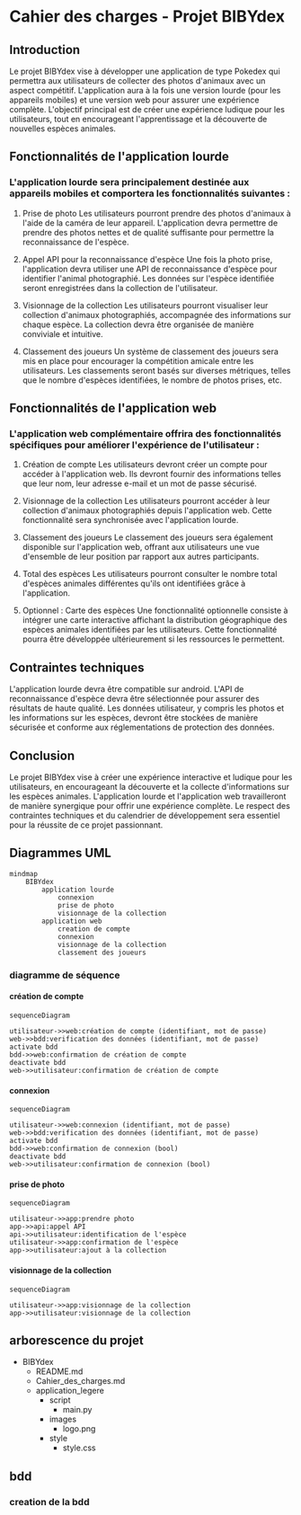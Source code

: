 # Cahier des charges - Projet BIBYdex
## Introduction
Le projet BIBYdex vise à développer une application de type Pokedex qui permettra aux utilisateurs de collecter des photos d'animaux avec un aspect compétitif. L'application aura à la fois une version lourde (pour les appareils mobiles) et une version web pour assurer une expérience complète. L'objectif principal est de créer une expérience ludique pour les utilisateurs, tout en encourageant l'apprentissage et la découverte de nouvelles espèces animales.

## Fonctionnalités de l'application lourde
### L'application lourde sera principalement destinée aux appareils mobiles et comportera les fonctionnalités suivantes :

1. Prise de photo
Les utilisateurs pourront prendre des photos d'animaux à l'aide de la caméra de leur appareil. L'application devra permettre de prendre des photos nettes et de qualité suffisante pour permettre la reconnaissance de l'espèce.

2. Appel API pour la reconnaissance d'espèce
Une fois la photo prise, l'application devra utiliser une API de reconnaissance d'espèce pour identifier l'animal photographié. Les données sur l'espèce identifiée seront enregistrées dans la collection de l'utilisateur.

3. Visionnage de la collection
Les utilisateurs pourront visualiser leur collection d'animaux photographiés, accompagnée des informations sur chaque espèce. La collection devra être organisée de manière conviviale et intuitive.

4. Classement des joueurs
Un système de classement des joueurs sera mis en place pour encourager la compétition amicale entre les utilisateurs. Les classements seront basés sur diverses métriques, telles que le nombre d'espèces identifiées, le nombre de photos prises, etc.

## Fonctionnalités de l'application web
### L'application web complémentaire offrira des fonctionnalités spécifiques pour améliorer l'expérience de l'utilisateur :

1. Création de compte
Les utilisateurs devront créer un compte pour accéder à l'application web. Ils devront fournir des informations telles que leur nom, leur adresse e-mail et un mot de passe sécurisé.

2. Visionnage de la collection
Les utilisateurs pourront accéder à leur collection d'animaux photographiés depuis l'application web. Cette fonctionnalité sera synchronisée avec l'application lourde.

3. Classement des joueurs
Le classement des joueurs sera également disponible sur l'application web, offrant aux utilisateurs une vue d'ensemble de leur position par rapport aux autres participants.

4. Total des espèces
Les utilisateurs pourront consulter le nombre total d'espèces animales différentes qu'ils ont identifiées grâce à l'application.

5. Optionnel : Carte des espèces
Une fonctionnalité optionnelle consiste à intégrer une carte interactive affichant la distribution géographique des espèces animales identifiées par les utilisateurs. Cette fonctionnalité pourra être développée ultérieurement si les ressources le permettent.

## Contraintes techniques
L'application lourde devra être compatible sur android.
L'API de reconnaissance d'espèce devra être sélectionnée pour assurer des résultats de haute qualité.
Les données utilisateur, y compris les photos et les informations sur les espèces, devront être stockées de manière sécurisée et conforme aux réglementations de protection des données.


## Conclusion
Le projet BIBYdex vise à créer une expérience interactive et ludique pour les utilisateurs, en encourageant la découverte et la collecte d'informations sur les espèces animales. L'application lourde et l'application web travailleront de manière synergique pour offrir une expérience complète. Le respect des contraintes techniques et du calendrier de développement sera essentiel pour la réussite de ce projet passionnant.



## Diagrammes UML

````mermaid
mindmap
    BIBYdex
        application lourde
            connexion
            prise de photo
            visionnage de la collection
        application web
            creation de compte
            connexion
            visionnage de la collection
            classement des joueurs

````




### diagramme de séquence

#### création de compte
```mermaid
sequenceDiagram

utilisateur->>web:création de compte (identifiant, mot de passe)
web->>bdd:verification des données (identifiant, mot de passe)
activate bdd
bdd->>web:confirmation de création de compte 
deactivate bdd
web->>utilisateur:confirmation de création de compte
```

#### connexion
```mermaid
sequenceDiagram

utilisateur->>web:connexion (identifiant, mot de passe)
web->>bdd:verification des données (identifiant, mot de passe)
activate bdd
bdd->>web:confirmation de connexion (bool)
deactivate bdd
web->>utilisateur:confirmation de connexion (bool)
```




#### prise de photo
```mermaid
sequenceDiagram

utilisateur->>app:prendre photo
app->>api:appel API
api->>utilisateur:identification de l'espèce
utilisateur->>app:confirmation de l'espèce
app->>utilisateur:ajout à la collection

```

#### visionnage de la collection
```mermaid
sequenceDiagram

utilisateur->>app:visionnage de la collection
app->>utilisateur:visionnage de la collection
```

## arborescence du projet

- BIBYdex
    - README.md
    - Cahier_des_charges.md
    - application_legere
      - script
        - main.py
      - images
        - logo.png
      - style
        - style.css





## bdd

### creation de la bdd
```sql
